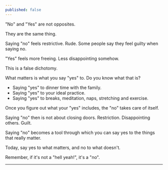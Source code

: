 ```yaml
---
published: false
---
```

"No" and "Yes" are not opposites.

They are the same thing.

Saying "no" feels restrictive. Rude. Some people say they feel guilty when saying no.

"Yes" feels more freeing. Less disappointing somehow.

This is a false dichotomy.

What matters is what you say "yes" to. Do you know what that is?

- Saying "yes" to dinner time with the family.
- Saying "yes" to your ideal practice.
- Saying "yes" to breaks, meditation, naps, stretching and exercise.

Once you figure out what your "yes" includes, the "no" takes care of itself.

Saying "no" then is not about closing doors. Restriction. Disappointing others. Guilt.

Saying "no" becomes a tool through which you can say yes to the things that really matter.

Today, say yes to what matters, and no to what doesn't.

Remember, if it's not a "hell yeah!", it's a "no".

---